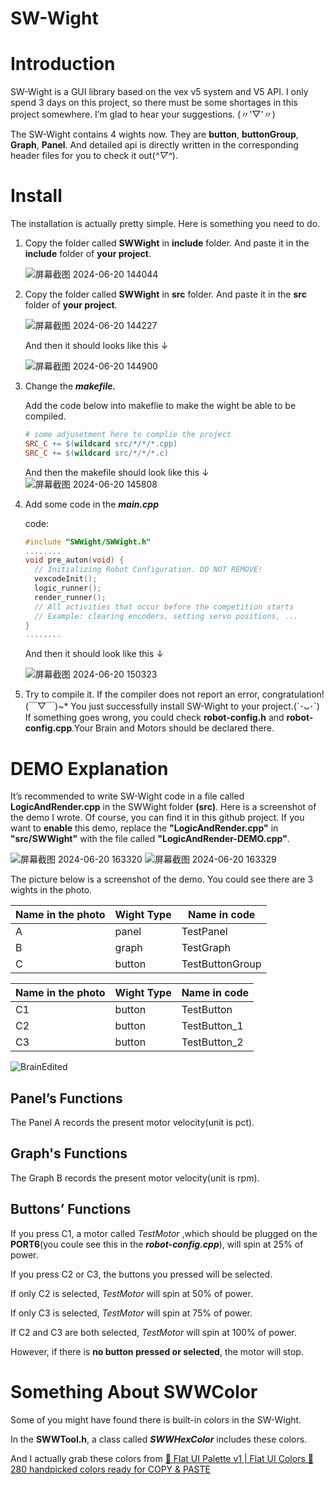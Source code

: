 # SW-Wight

# Introduction

SW-Wight is a GUI library based on the vex v5 system and V5 API. I only spend 3 days on this project, so there must be some shortages in this project somewhere. I’m glad  to hear your suggestions. (〃'▽'〃)

The SW-Wight contains 4 wights now. They are **button**, **buttonGroup**, **Graph**, **Panel**. And detailed api is directly written in the corresponding header files for you to check it out(*^▽^*).

# Install

The installation is actually pretty simple. Here is something  you need to do.

1. Copy the folder called **SWWight** in **include** folder. And paste it in the **include** folder of **your project**.
    
    ![屏幕截图 2024-06-20 144044](https://github.com/SunWater-233/SW-Wight/assets/109706896/d4b75cc5-624d-4895-b21c-e96656f485cf)

    
2. Copy the folder called **SWWight** in **src** folder. And paste it in the **src** folder of **your project**.
    
   ![屏幕截图 2024-06-20 144227](https://github.com/SunWater-233/SW-Wight/assets/109706896/fee113bf-8194-44dc-973d-dda0a0e2d1c3)

    
    And then it should looks like this ↓
    
    ![屏幕截图 2024-06-20 144900](https://github.com/SunWater-233/SW-Wight/assets/109706896/1e1c7bb4-dcb8-4943-abc8-3ed0805f05b3)

    
3. Change the ***makefile.***
    
    Add the code below into makeflie to make the wight be able to be compiled.
    
    ```makefile
    # some adjusetment here to complie the project
    SRC_C += $(wildcard src/*/*/*.cpp)
    SRC_C += $(wildcard src/*/*/*.c)
    ```
    
    And then the makefile should look like this ↓
    ![屏幕截图 2024-06-20 145808](https://github.com/SunWater-233/SW-Wight/assets/109706896/dc9e3d60-04f1-4bca-ace2-5aa607a82b35)

4. Add some code in the ***main.cpp***
    
    code:
    
    ```cpp
    #include "SWWight/SWWight.h"
    ........
    void pre_auton(void) {
      // Initializing Robot Configuration. DO NOT REMOVE!
      vexcodeInit();
      logic_runner();
      render_runner();
      // All activities that occur before the competition starts
      // Example: clearing encoders, setting servo positions, ...
    }
    ........
    ```
    
    And then it should look like this ↓
    
    ![屏幕截图 2024-06-20 150323](https://github.com/SunWater-233/SW-Wight/assets/109706896/a906d086-a886-4903-a3aa-0c229c99598d)

    
5. Try to compile it. If the compiler does not report an error, congratulation! (￣▽￣)~*  You just successfully install SW-Wight to your project.(´･ᴗ･`) If something goes wrong, you could check  **robot-config.h** and **robot-config.cpp**.Your Brain and Motors should be declared there.

# DEMO Explanation

It’s recommended to write SW-Wight code in a file called **LogicAndRender.cpp** in the SWWight folder **(src)**. Here is a screenshot of the demo I wrote. Of course, you can find it in this github project.
If you want to **enable** this demo, replace the **"LogicAndRender.cpp"** in **"src/SWWight"** with the file called **"LogicAndRender-DEMO.cpp"**. 

![屏幕截图 2024-06-20 163320](https://github.com/SunWater-233/SW-Wight/assets/109706896/a7e7db0a-6e16-4526-9cc5-453032d1eef9)
![屏幕截图 2024-06-20 163329](https://github.com/SunWater-233/SW-Wight/assets/109706896/9a7e3840-6645-463d-8c68-2d665cd8d053)


The picture below is a screenshot of the demo. You could see there are 3 wights in the photo.

 

| Name in the photo | Wight Type | Name in code |
| --- | --- | --- |
| A | panel | TestPanel |
| B | graph | TestGraph |
| C | button | TestButtonGroup |

| Name in the photo | Wight Type | Name in code |
| --- | --- | --- |
| C1 | button | TestButton |
| C2 | button | TestButton_1 |
| C3 | button | TestButton_2 |

![BrainEdited](https://github.com/SunWater-233/SW-Wight/assets/109706896/97d157a6-cbeb-42ac-a0d8-2bbcf2986a4f)


## Panel’s Functions

The Panel A records the present motor velocity(unit is pct).

## Graph's Functions

The Graph B records the present motor velocity(unit is rpm).

## Buttons’ Functions

If you press C1, a motor called *TestMotor* ,which should be plugged on the **PORT6**(you coule see this in the ***robot-config.cpp***), will spin at 25% of power.

If you press C2 or C3, the buttons you pressed will be selected.

If only C2 is selected, *TestMotor*  will spin at 50% of power.

If only C3 is selected, *TestMotor*  will spin at 75% of power.

If C2 and C3 are both selected, *TestMotor*  will spin at 100% of power.

However, if there is **no button pressed or selected**, the motor will stop.

# Something About SWWColor

Some of you might have found there is built-in colors in the SW-Wight.

In the **SWWTool.h**, a class called ***SWWHexColor*** includes these colors.

And I actually grab these colors from [🎨 Flat UI Palette v1 | Flat UI Colors 🎨 280 handpicked colors ready for COPY & PASTE](https://flatuicolors.com/palette/defo)

